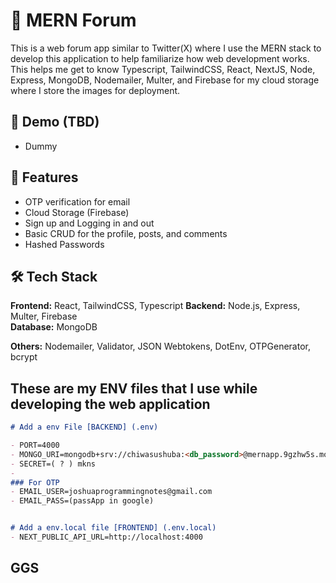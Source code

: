 
# 🚀 MERN Forum

This is a web forum app similar to Twitter(X) where I use the MERN stack to develop this application to help familiarize how web development works. This helps me get to know Typescript, TailwindCSS, React, NextJS, Node, Express, MongoDB, Nodemailer, Multer, and Firebase for my cloud storage where I store the images for deployment.

## 📸 Demo (TBD)

- Dummy

## 📂 Features

- OTP verification for email
- Cloud Storage (Firebase)
- Sign up and Logging in and out
- Basic CRUD for the profile, posts, and comments
- Hashed Passwords

## 🛠️ Tech Stack

**Frontend:** React, TailwindCSS, Typescript
**Backend:** Node.js, Express, Multer, Firebase  
**Database:** MongoDB

**Others:** Nodemailer, Validator, JSON Webtokens, DotEnv, OTPGenerator, bcrypt

## These are my ENV files that I use while developing the web application
```markdown
# Add a env File [BACKEND] (.env)

- PORT=4000
- MONGO_URI=mongodb+srv://chiwasushuba:<db_password>@mernapp.9gzhw5s.mongodb.net/?retryWrites=true&w=majority&appName=MERNapp
- SECRET=( ? ) mkns
- 
### For OTP
- EMAIL_USER=joshuaprogrammingnotes@gmail.com
- EMAIL_PASS=(passApp in google)


# Add a env.local file [FRONTEND] (.env.local)
- NEXT_PUBLIC_API_URL=http://localhost:4000

```

## GGS
